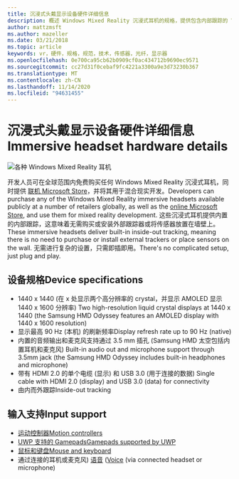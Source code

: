 ```yaml
---
title: 沉浸式头戴显示设备硬件详细信息
description: 概述 Windows Mixed Reality 沉浸式耳机的规格，提供包含内部跟踪的 VR (无需外部设置) 。
author: mattzmsft
ms.author: mazeller
ms.date: 03/21/2018
ms.topic: article
keywords: vr，硬件，规格，规范，技术，传感器，光纤，显示器
ms.openlocfilehash: 0e700ca95cb62b0909cf0ac434712b9690ec9571
ms.sourcegitcommit: cc27d31f0cebaf9fc4221a3300a9e3d73230b367
ms.translationtype: MT
ms.contentlocale: zh-CN
ms.lasthandoff: 11/14/2020
ms.locfileid: "94631455"
---
```

# <a name="immersive-headset-hardware-details"></a><span data-ttu-id="6cebb-104">沉浸式头戴显示设备硬件详细信息</span><span class="sxs-lookup"><span data-stu-id="6cebb-104">Immersive headset hardware details</span></span>

![各种 Windows Mixed Reality 耳机](images/MR-headsets.png)

<span data-ttu-id="6cebb-106">开发人员可在全球范围内免费购买任何 Windows Mixed Reality 沉浸式耳机，同时提供 [联机 Microsoft Store](https://www.microsoft.com/store/collections/VRandMixedrealityheadsets)，并将其用于混合现实开发。</span><span class="sxs-lookup"><span data-stu-id="6cebb-106">Developers can purchase any of the Windows Mixed Reality immersive headsets available publicly at a number of retailers globally, as well as the [online Microsoft Store](https://www.microsoft.com/store/collections/VRandMixedrealityheadsets), and use them for mixed reality development.</span></span> <span data-ttu-id="6cebb-107">这些沉浸式耳机提供内置的内部跟踪，这意味着无需购买或安装外部跟踪器或将传感器放置在墙壁上。</span><span class="sxs-lookup"><span data-stu-id="6cebb-107">These immersive headsets deliver built-in inside-out tracking, meaning there is no need to purchase or install external trackers or place sensors on the wall.</span></span> <span data-ttu-id="6cebb-108">无需进行复杂的设置，只需即插即用。</span><span class="sxs-lookup"><span data-stu-id="6cebb-108">There's no complicated setup, just plug and play.</span></span>

## <a name="device-specifications"></a><span data-ttu-id="6cebb-109">设备规格</span><span class="sxs-lookup"><span data-stu-id="6cebb-109">Device specifications</span></span>
* <span data-ttu-id="6cebb-110">1440 x 1440 (在 x 处显示两个高分辨率的 crystal，并显示 AMOLED 显示 1440 x 1600 分辨率) </span><span class="sxs-lookup"><span data-stu-id="6cebb-110">Two high-resolution liquid crystal displays at 1440 x 1440 (the Samsung HMD Odyssey features an AMOLED display with 1440 x 1600 resolution)</span></span>
* <span data-ttu-id="6cebb-111">显示最高 90 Hz (本机) 的刷新频率</span><span class="sxs-lookup"><span data-stu-id="6cebb-111">Display refresh rate up to 90 Hz (native)</span></span>
* <span data-ttu-id="6cebb-112">内置的音频输出和麦克风支持通过 3.5 mm 插孔 (Samsung HMD 太空包括内置耳机和麦克风) </span><span class="sxs-lookup"><span data-stu-id="6cebb-112">Built-in audio out and microphone support through 3.5mm jack (the Samsung HMD Odyssey includes built-in headphones and microphone)</span></span>
* <span data-ttu-id="6cebb-113">带有 HDMI 2.0 的单个电缆 (显示) 和 USB 3.0 (用于连接的数据) </span><span class="sxs-lookup"><span data-stu-id="6cebb-113">Single cable with HDMI 2.0 (display) and USB 3.0 (data) for connectivity</span></span>
* <span data-ttu-id="6cebb-114">由内而外跟踪</span><span class="sxs-lookup"><span data-stu-id="6cebb-114">Inside-out tracking</span></span>

## <a name="input-support"></a><span data-ttu-id="6cebb-115">输入支持</span><span class="sxs-lookup"><span data-stu-id="6cebb-115">Input support</span></span>
* [<span data-ttu-id="6cebb-116">运动控制器</span><span class="sxs-lookup"><span data-stu-id="6cebb-116">Motion controllers</span></span>](../design/motion-controllers.md)
* [<span data-ttu-id="6cebb-117">UWP 支持的 Gamepads</span><span class="sxs-lookup"><span data-stu-id="6cebb-117">Gamepads supported by UWP</span></span>](hardware-accessories.md)
* [<span data-ttu-id="6cebb-118">鼠标和键盘</span><span class="sxs-lookup"><span data-stu-id="6cebb-118">Mouse and keyboard</span></span>](hardware-accessories.md)
* <span data-ttu-id="6cebb-119">通过连接的耳机或麦克风) [语音](../design/voice-input.md) (</span><span class="sxs-lookup"><span data-stu-id="6cebb-119">[Voice](../design/voice-input.md) (via connected headset or microphone)</span></span>

